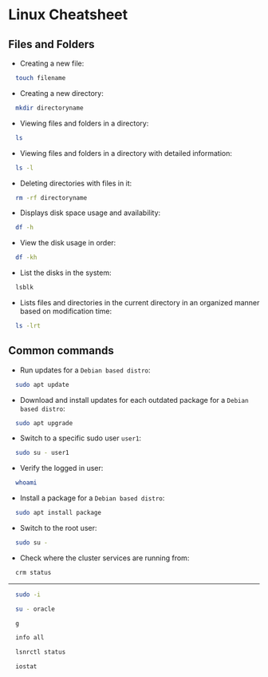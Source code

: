 # Linux Cheatsheet

## Files and Folders

- Creating a new file:

```sh
  touch filename
```

- Creating a new directory:

```sh
  mkdir directoryname
```

- Viewing files and folders in a directory:

```sh
  ls
```

- Viewing files and folders in a directory with detailed information:

```sh
  ls -l
```

- Deleting directories with files in it:

```sh
  rm -rf directoryname
```

- Displays disk space usage and availability:

```sh
  df -h
```

- View the disk usage in order:

```sh
  df -kh
```

- List the disks in the system:

```sh
  lsblk
```

- Lists files and directories in the current directory in an organized manner based on modification time:
  
```sh
  ls -lrt
```

## Common commands

- Run updates for a `Debian based distro`:

```sh
  sudo apt update
```

- Download and install updates for each outdated package for a `Debian based distro`:

```sh
  sudo apt upgrade
```

- Switch to a specific sudo user `user1`:

```sh
  sudo su - user1
```

- Verify the logged in user:

```sh
  whoami
```

- Install a package for a `Debian based distro`:

```sh
  sudo apt install package
```

- Switch to the root user:
  
```sh
  sudo su -
```

- Check where the cluster services are running from:
  
```sh
  crm status
```

--- 

```sh
  sudo -i
```

```sh
  su - oracle
```

```sh
  g
```

```sh
  info all
```

```sh
  lsnrctl status
```

```sh
  iostat
```
